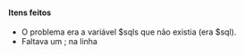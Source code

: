 #### Itens feitos

* O problema era a variável $sqls que não existia (era $sql).
* Faltava um ; na linha 